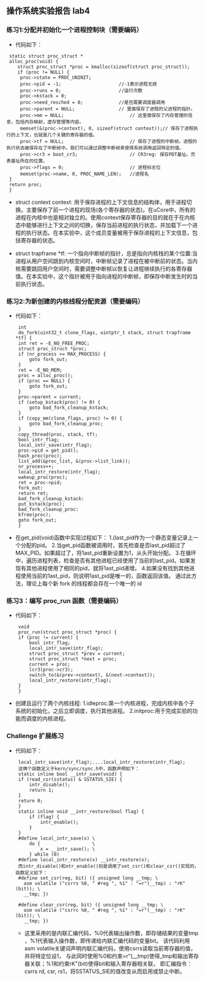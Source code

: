 ## 操作系统实验报告 lab4

### 练习1:分配并初始化一个进程控制块（需要编码）

   - 代码如下：
   ```
    static struct proc_struct *
    alloc_proc(void) {
       struct proc_struct *proc = kmalloc(sizeof(struct proc_struct));
       if (proc != NULL) {
        proc->state = PROC_UNINIT;
        proc->pid = -1;                     //-1表示进程无效
        proc->runs = 0;                     //运行次数
        proc->kstack = 0;
        proc->need_resched = 0;             //是否需要调度器调用
        proc->parent = NULL;                // 里面保存了进程的父进程的指针。
        proc->mm = NULL;                        // 这里面保存了内存管理的信息，包括内存映射，虚存管理等内容。
        memset(&(proc->context), 0, sizeof(struct context));// 保存了进程执行的上下文，也就是几个关键的寄存器的值。
        proc->tf = NULL;                        // 保存了进程的中断帧。进程的执行状态被保存在了中断帧中。我们可以通过调整中断帧来使得系统调用返回特定的值。
        proc->cr3 = boot_cr3;                   // CR3reg: 保存PDT基址。页表基址所在的位置。
        proc->flags = 0;                        // 进程标志位
        memset(proc->name, 0, PROC_NAME_LEN);   //进程名
    }
    return proc;
    }

   ```

   
   - struct context context:
     用于保存进程的上下文信息的结构体，用于进程切换。主要保存了前一个进程的现场(各个寄存器的状态)。在uCore中，所有的进程在内核中也是相对独立的。使用context保存寄存器的目的就在于在内核态中能够进行上下文之间的切换，保存当前进程的执行状态，并加载下一个进程的执行状态。在本实验中，这个成员变量被用于保存进程的上下文信息，包括寄存器的状态。
   
   - struct trapframe *tf:
     一个指向中断帧的指针，总是指向内核栈的某个位置:当进程从用户空间跳到内核空间时，中断帧记录了进程在被中断前的状态。当内核需要跳回用户空间时，需要调整中断帧以恢复让进程继续执行的各寄存器值。在本实验中，这个指针被用于指向进程的中断帧，即保存中断发生时的当前执行状态。
   
### 练习2:为新创建的内核线程分配资源（需要编码）

- 代码如下：
   ```
    int
    do_fork(uint32_t clone_flags, uintptr_t stack, struct trapframe *tf) {
    int ret = -E_NO_FREE_PROC;
    struct proc_struct *proc;
    if (nr_process >= MAX_PROCESS) {
        goto fork_out;
    }
    ret = -E_NO_MEM;
    proc = alloc_proc();
    if (proc == NULL) {
        goto fork_out;
    }
    proc->parent = current;
    if (setup_kstack(proc) != 0) {
        goto bad_fork_cleanup_kstack;
    }
    if (copy_mm(clone_flags, proc) != 0) {
        goto bad_fork_cleanup_proc;
    }
    copy_thread(proc, stack, tf);
    bool intr_flag;
    local_intr_save(intr_flag);
    proc->pid = get_pid();
    hash_proc(proc);
    list_add(&proc_list, &(proc->list_link));
    nr_process++;
    local_intr_restore(intr_flag);
    wakeup_proc(proc);
    ret = proc->pid;
    fork_out:
    return ret;
    bad_fork_cleanup_kstack:
    put_kstack(proc);
    bad_fork_cleanup_proc:
    kfree(proc);
    goto fork_out;
    }

   ```

- 在get_pid(void)函数中实现过程如下：
  1.(last_pid作为一个静态变量记录上一个分配的pid。
  2.当get_pid函数被调用时，首先检查是否last_pid超过了MAX_PID。如果超过了，将1ast_pid重新设置为1，从头开始分配。
  3.在循环中，遍历进程列表，检查是否有其他进程已经使用了当前的last_pid。如果发现有其他进程使用了相同的pid，就将1ast_pid递增。
  4.如果没有找到其他进程使用当前的1ast_pid，则说明1ast_pid是唯一的，函数返回该值。
  通过此方法，理论上每个新 fork 的线程都会存在一个唯一的 id

### 练习3：编写 proc_run 函数（需要编码）
- 代码如下：
   ```
    void
    proc_run(struct proc_struct *proc) {
    if (proc != current) {
        bool intr_flag;
        local_intr_save(intr_flag);
        struct proc_struct *prev = current;
        struct proc_struct *next = proc;
        current = proc;
        lcr3(proc->cr3);
        switch_to(&(prev->context), &(next->context));
        local_intr_restore(intr_flag);
    }
    }

   ```
- 创建且运行了两个内核线程:
  1.idleproc:第一个内核进程，完成内核中各个子系统的初始化，之后立即调度，执行其他进程。
  2.initproc:用于完成实验的功能而调度的内核进程。

### Challenge 扩展练习

- 代码如下：
   ```
    local_intr_save(intr_flag);....local_intr_restore(intr_flag); 
    这俩个函数定义于kern/sync/sync.h中，函数声明如下：
    static inline bool __intr_save(void) {
    if (read_csr(sstatus) & SSTATUS_SIE) {
        intr_disable();
        return 1;
    }
    return 0;
    }
    static inline void __intr_restore(bool flag) {
        if (flag) {
            intr_enable();
        }
    }
    #define local_intr_save(x) \
        do {                   \
            x = __intr_save(); \
        } while (0)
    #define local_intr_restore(x) __intr_restore(x);
    而intr_disable()和ntr_enable()则是调用了set_csr()和clear_csr()实现的，函数定义如下：
    #define set_csr(reg, bit) ({ unsigned long __tmp; \
      asm volatile ("csrrs %0, " #reg ", %1" : "=r"(__tmp) : "rK"(bit)); \
      __tmp; })

    #define clear_csr(reg, bit) ({ unsigned long __tmp; \
      asm volatile ("csrrc %0, " #reg ", %1" : "=r"(__tmp) : "rK"(bit)); \
      __tmp; })

   ```
   - 这里采用的是内联汇编代码，%0代表输出操作数，即存储结果的变量tmp ，%1代表输入操作数，即传递给内联汇编代码的变量bit。
     该代码利用asm volatile关键词声明内联汇编代码，使用csrrs读取当前寄存器的值，并将特定位设1，
     与此同时使用%0和约束=r"(__tmp)使得_tmp和输出寄存器关联；%1和约束rK"(bit)使得bit和输入寄存器相关联，
     即汇编指令：csrrs rd, csr, rs1，将SSTATUS_SIE的值改变从而启用或禁止中断。
